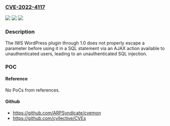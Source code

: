 ### [CVE-2022-4117](https://cve.mitre.org/cgi-bin/cvename.cgi?name=CVE-2022-4117)
![](https://img.shields.io/static/v1?label=Product&message=IWS&color=blue)
![](https://img.shields.io/static/v1?label=Version&message=%3D%200%20&color=brighgreen)
![](https://img.shields.io/static/v1?label=Vulnerability&message=CWE-89%20SQL%20Injection&color=brighgreen)

### Description

The IWS WordPress plugin through 1.0 does not properly escape a parameter before using it in a SQL statement via an AJAX action available to unauthenticated users, leading to an unauthenticated SQL injection.

### POC

#### Reference
No PoCs from references.

#### Github
- https://github.com/ARPSyndicate/cvemon
- https://github.com/cyllective/CVEs


